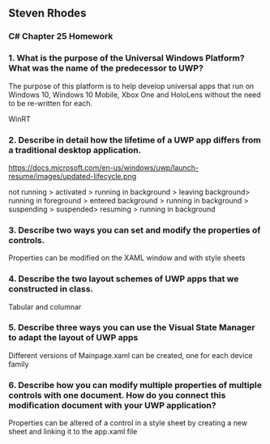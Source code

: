 ## Steven Rhodes
### C# Chapter 25 Homework

### 1. What is the purpose of the Universal Windows Platform? What was the name of the predecessor to UWP?
The purpose of this platform is to help develop universal apps that run on Windows 10, Windows 10 Mobile, Xbox One and HoloLens without the need to be re-written for each.

WinRT

### 2. Describe in detail how the lifetime of a UWP app differs from a traditional desktop application.
https://docs.microsoft.com/en-us/windows/uwp/launch-resume/images/updated-lifecycle.png

not running > activated > running in background > leaving background> running in foreground > entered background > running in background > suspending > suspended> resuming > running in background

### 3. Describe two ways you can set and modify the properties of controls.
Properties can be modified on the XAML window and with style sheets

### 4. Describe the two layout schemes of UWP apps that we constructed in class.
Tabular and columnar

### 5. Describe three ways you can use the Visual State Manager to adapt the layout of UWP apps
Different versions of Mainpage.xaml can be created, one for each device family

### 6. Describe how you can modify multiple properties of multiple controls with one document. How do you connect this modification document with your UWP application?
Properties can be altered of a control in a style sheet by creating a new sheet and linking it to the app.xaml file